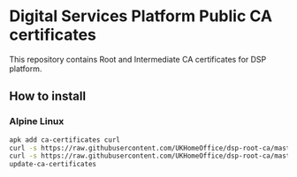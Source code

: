# Digital Services Platform Public CA certificates

This repository contains Root and Intermediate CA certificates for DSP platform.


## How to install

### Alpine Linux

```bash
apk add ca-certificates curl
curl -s https://raw.githubusercontent.com/UKHomeOffice/dsp-root-ca/master/root-ca.pem > /usr/local/share/ca-certificates/dsp_root_ca.crt
curl -s https://raw.githubusercontent.com/UKHomeOffice/dsp-root-ca/master/intermediate-ca.pem > /usr/local/share/ca-certificates/dsp_intermediate_ca.crt
update-ca-certificates
```

